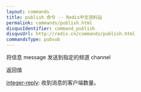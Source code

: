 ```yaml
---
layout: commands
title: publish 命令 -- Redis中文资料站
permalink: commands/publish.html
disqusIdentifier: command_publish
disqusUrl: http://redis.cn/commands/publish.html
commandsType: pubsub
---
```


将信息 message 发送到指定的频道 channel

返回值

[integer-reply](/topics/protocol.html#integer-reply): 收到消息的客户端数量。
